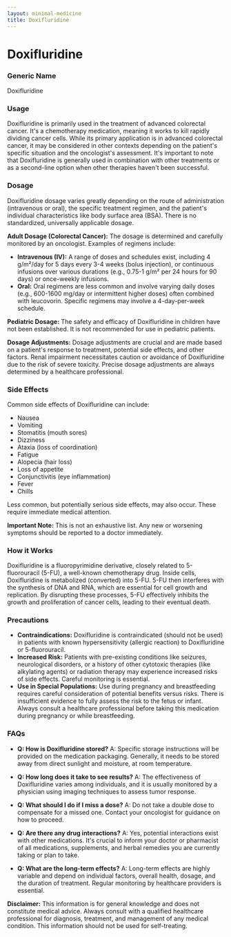 ```yaml
---
layout: minimal-medicine
title: Doxifluridine
---
```


# Doxifluridine
### Generic Name
Doxifluridine

### Usage
Doxifluridine is primarily used in the treatment of advanced colorectal cancer.  It's a chemotherapy medication, meaning it works to kill rapidly dividing cancer cells.  While its primary application is in advanced colorectal cancer, it may be considered in other contexts depending on the patient's specific situation and the oncologist's assessment.  It's important to note that Doxifluridine is generally used in combination with other treatments or as a second-line option when other therapies haven't been successful.

### Dosage

Doxifluridine dosage varies greatly depending on the route of administration (intravenous or oral), the specific treatment regimen, and the patient's individual characteristics like body surface area (BSA).  There is no standardized, universally applicable dosage.

**Adult Dosage (Colorectal Cancer):**  The dosage is determined and carefully monitored by an oncologist.  Examples of regimens include:

* **Intravenous (IV):**  A range of doses and schedules exist, including 4 g/m²/day for 5 days every 3-4 weeks (bolus injection), or continuous infusions over various durations (e.g., 0.75-1 g/m² per 24 hours for 90 days) or once-weekly infusions.
* **Oral:**  Oral regimens are less common and involve varying daily doses (e.g., 600-1600 mg/day or intermittent higher doses) often combined with leucovorin.  Specific regimens may involve a 4-day-per-week schedule.

**Pediatric Dosage:**  The safety and efficacy of Doxifluridine in children have not been established. It is not recommended for use in pediatric patients.

**Dosage Adjustments:**  Dosage adjustments are crucial and are made based on a patient's response to treatment, potential side effects, and other factors.  Renal impairment necessitates caution or avoidance of Doxifluridine due to the risk of severe toxicity.  Precise dosage adjustments are always determined by a healthcare professional.


### Side Effects

Common side effects of Doxifluridine can include:

* Nausea
* Vomiting
* Stomatitis (mouth sores)
* Dizziness
* Ataxia (loss of coordination)
* Fatigue
* Alopecia (hair loss)
* Loss of appetite
* Conjunctivitis (eye inflammation)
* Fever
* Chills

Less common, but potentially serious side effects, may also occur.  These require immediate medical attention.

**Important Note:** This is not an exhaustive list.  Any new or worsening symptoms should be reported to a doctor immediately.


### How it Works

Doxifluridine is a fluoropyrimidine derivative, closely related to 5-fluorouracil (5-FU), a well-known chemotherapy drug.  Inside cells, Doxifluridine is metabolized (converted) into 5-FU.  5-FU then interferes with the synthesis of DNA and RNA, which are essential for cell growth and replication.  By disrupting these processes, 5-FU effectively inhibits the growth and proliferation of cancer cells, leading to their eventual death.


### Precautions

* **Contraindications:** Doxifluridine is contraindicated (should not be used) in patients with known hypersensitivity (allergic reaction) to Doxifluridine or 5-fluorouracil.
* **Increased Risk:** Patients with pre-existing conditions like seizures, neurological disorders, or a history of other cytotoxic therapies (like alkylating agents) or radiation therapy may experience increased risks of side effects.  Careful monitoring is essential.
* **Use in Special Populations:**  Use during pregnancy and breastfeeding requires careful consideration of potential benefits versus risks.  There is insufficient evidence to fully assess the risk to the fetus or infant.  Always consult a healthcare professional before taking this medication during pregnancy or while breastfeeding.


### FAQs

* **Q: How is Doxifluridine stored?**  A:  Specific storage instructions will be provided on the medication packaging.  Generally, it needs to be stored away from direct sunlight and moisture, at room temperature.

* **Q: How long does it take to see results?** A:  The effectiveness of Doxifluridine varies among individuals, and it is usually monitored by a physician using imaging techniques to assess tumor response.


* **Q: What should I do if I miss a dose?** A:  Do not take a double dose to compensate for a missed one. Contact your oncologist for guidance on how to proceed.

* **Q: Are there any drug interactions?** A:  Yes, potential interactions exist with other medications.  It's crucial to inform your doctor or pharmacist of all medications, supplements, and herbal remedies you are currently taking or plan to take.

* **Q: What are the long-term effects?** A:  Long-term effects are highly variable and depend on individual factors, overall health, dosage, and the duration of treatment.  Regular monitoring by healthcare providers is essential.

**Disclaimer:** This information is for general knowledge and does not constitute medical advice.  Always consult with a qualified healthcare professional for diagnosis, treatment, and management of any medical condition.  This information should not be used for self-treating.
